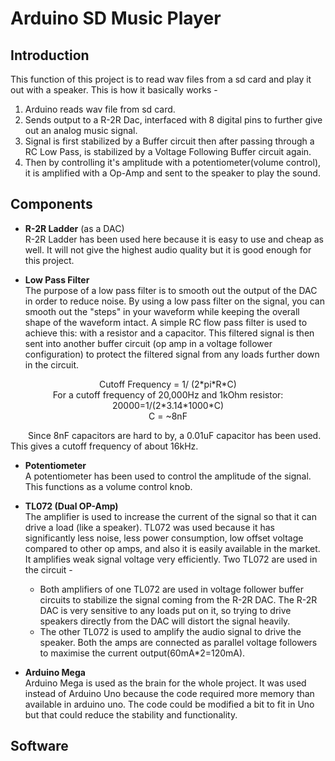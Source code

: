 # Arduino SD Music Player

## Introduction
This function of this project is to read wav files from a sd card and play it out with a speaker. This is how it basically works - </br>
1. Arduino reads wav file from sd card.
2. Sends output to a R-2R Dac, interfaced with 8 digital pins to further give out an analog music signal.
3. Signal is first stabilized by a Buffer circuit then after passing through a RC Low Pass, is stabilized by a Voltage Following Buffer circuit again. 
4. Then by controlling it's amplitude with a potentiometer(volume control), it is amplified with a Op-Amp and sent to the speaker to play the sound.

## Components 
* **R-2R Ladder** (as a DAC) </br>
R-2R Ladder has been used here because it is easy to use and cheap as well. It will not give the highest audio quality but it is good enough for this project.

* **Low Pass Filter** </br>
The purpose of a low pass filter is to smooth out the output of the DAC in order to reduce noise.  By using a low pass filter on the signal, you can smooth out the "steps" in your waveform while keeping the overall shape of the waveform intact. A simple RC flow pass filter is used to achieve this: with a resistor and a capacitor. This filtered signal is then sent into another buffer circuit (op amp in a voltage follower configuration) to protect the filtered signal from any loads further down in the circuit. 
<p align="center">
Cutoff Frequency = 1/ (2*pi*R*C) </br>
For a cutoff frequency of 20,000Hz and 1kOhm resistor: 20000=1/(2*3.14*1000*C) </br>
C = ~8nF  </br>
</p> 
&emsp;&emsp;Since 8nF capacitors are hard to by, a 0.01uF capacitor has been used. This gives a cutoff frequency of about 16kHz.

* **Potentiometer** </br>
A potentiometer has been used to control the amplitude of the signal. This functions as a volume control knob.

* **TL072 (Dual OP-Amp)** </br>
The amplifier is used to increase the current of the signal so that it can drive a load (like a speaker). TL072 was used because it has significantly less noise, less power consumption, low offset voltage compared to other op amps,  and also it is easily available in the market. It amplifies weak signal voltage very efficiently. Two TL072 are used in the circuit - 
  * Both amplifiers of one TL072 are used in voltage follower buffer circuits to stabilize the signal coming from the R-2R DAC. The R-2R DAC is very sensitive to any loads put on it, so trying to drive speakers directly from the DAC will distort the signal heavily.
  * The other TL072 is used to amplify the audio signal to drive the speaker. Both the amps are connected as parallel voltage followers to maximise the current output(60mA*2=120mA). 

* **Arduino Mega**  </br>
Arduino Mega is used as the brain for the whole project. It was used instead of Arduino Uno because the code required more memory than available in arduino uno. The code could be modified a bit to fit in Uno but that could reduce the stability and functionality.

## Software 

